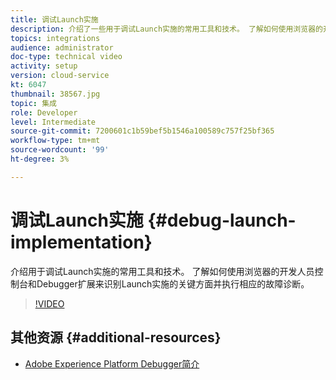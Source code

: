 ```yaml
---
title: 调试Launch实施
description: 介绍了一些用于调试Launch实施的常用工具和技术。 了解如何使用浏览器的开发人员控制台和Debugger扩展来识别Launch实施的关键方面并执行相应的故障诊断。
topics: integrations
audience: administrator
doc-type: technical video
activity: setup
version: cloud-service
kt: 6047
thumbnail: 38567.jpg
topic: 集成
role: Developer
level: Intermediate
source-git-commit: 7200601c1b59bef5b1546a100589c757f25bf365
workflow-type: tm+mt
source-wordcount: '99'
ht-degree: 3%

---
```



# 调试Launch实施 {#debug-launch-implementation}

介绍用于调试Launch实施的常用工具和技术。 了解如何使用浏览器的开发人员控制台和Debugger扩展来识别Launch实施的关键方面并执行相应的故障诊断。

>[!VIDEO](https://video.tv.adobe.com/v/38567?quality=12&learn=on)

## 其他资源 {#additional-resources}

* [Adobe Experience Platform Debugger简介](https://experienceleague.adobe.com/docs/debugger-learn/tutorials/experience-platform-debugger/introduction-to-the-experience-platform-debugger.html)
